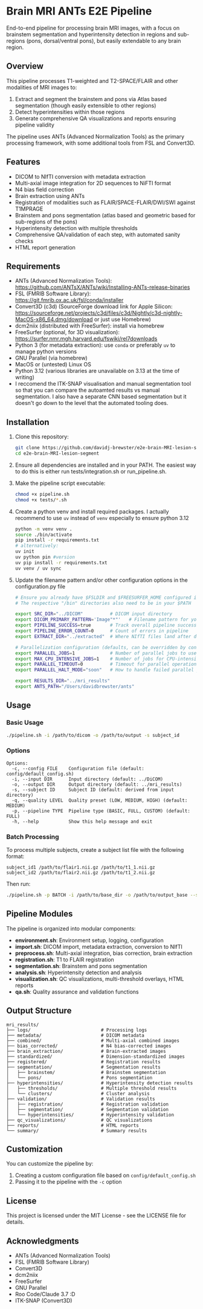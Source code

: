 # Brain MRI ANTs E2E Pipeline

End-to-end pipeline for processing brain MRI images, with a focus on brainstem segmentation and hyperintensity detection in regions and sub-regions (pons, dorsal/ventral pons), but easily extendable to any brain region.

## Overview

This pipeline processes T1-weighted and T2-SPACE/FLAIR and other modalities of MRI images to:

1. Extract and segment the brainstem and pons via Atlas based segmentation (though easily extensible to other regions)
2. Detect hyperintensities within those regions
3. Generate comprehensive QA visualizations and reports ensuring pipeline validity

The pipeline uses ANTs (Advanced Normalization Tools) as the primary processing framework, with some additional tools from FSL and Convert3D.

## Features

- DICOM to NIfTI conversion with metadata extraction
- Multi-axial image integration for 2D sequences to NiFTI format
- N4 bias field correction
- Brain extraction using ANTs
- Registration of modalities such as FLAIR/SPACE-FLAIR/DWI/SWI against T1MPRAGE
- Brainstem and pons segmentation (atlas based and geometric based for sub-regions of the pons)
- Hyperintensity detection with multiple thresholds
- Comprehensive QA/validation of each step, with automated sanity checks
- HTML report generation

## Requirements

- ANTs (Advanced Normalization Tools): https://github.com/ANTsX/ANTs/wiki/Installing-ANTs-release-binaries
- FSL (FMRIB Software Library): https://git.fmrib.ox.ac.uk/fsl/conda/installer
- Convert3D (c3d) (SourceForge download link for Apple Silicon: https://sourceforge.net/projects/c3d/files/c3d/Nightly/c3d-nightly-MacOS-x86_64.dmg/download or just use Homebrew)
- dcm2niix (distributed with FreeSurfer): install via homebrew
- FreeSurfer (optional, for 3D visualization): https://surfer.nmr.mgh.harvard.edu/fswiki/rel7downloads
- Python 3 (for metadata extraction): use `conda` or preferably `uv` to manage python versions
- GNU Parallel (via homebrew)
- MacOS or (untested) Linux OS
- Python 3.12 (various libraries are unavailable on 3.13 at the time of writing)
- I reccomend the ITK-SNAP visualisation and manual segmentation tool so that you can compare the autoamted results vs manual segmentation. I also have a separate CNN based segmentation but it doesn't go down to the level that the automated tooling does.

## Installation

1. Clone this repository:
   ```bash
   git clone https://github.com/davidj-brewster/e2e-brain-MRI-lesion-segment.git
   cd e2e-brain-MRI-lesion-segment
   ```

2. Ensure all dependencies are installed and in your PATH. The easiest way to do this is either run tests/integration.sh or run_pipeline.sh.

3. Make the pipeline script executable:
   ```bash
   chmod +x pipeline.sh
   chmod +x tests/*.sh
   ```

4. Create a python venv and install required packages. I actually recommend to use `uv` instead of `venv` especially to ensure python 3.12
   ```bash
   python -m venv venv .
   source ./bin/activate
   pip install -r requirements.txt
   # alternatively:
   uv init
   uv python pin #version
   uv pip install -r requirements.txt
   uv venv / uv sync
   ```

5. Update the filename pattern and/or other configuration options in the configuration.py file

   ```bash
   # Ensure you already have $FSLDIR and $FREESURFER_HOME configured in your .profile, .bashrc, .zshrc or whatever your shell might be.$
   # The respective "/bin" directories also need to be in your $PATH
   
   export SRC_DIR="../DICOM"          # DICOM input directory
   export DICOM_PRIMARY_PATTERN='Image"*"'   # Filename pattern for your DICOM files, might be .dcm on some scanners, Image- for Siemens
   export PIPELINE_SUCCESS=true       # Track overall pipeline success
   export PIPELINE_ERROR_COUNT=0      # Count of errors in pipeline
   export EXTRACT_DIR="../extracted"  # Where NIfTI files land after dcm2niix

   # Parallelization configuration (defaults, can be overridden by config file)
   export PARALLEL_JOBS=1             # Number of parallel jobs to use
   export MAX_CPU_INTENSIVE_JOBS=1    # Number of jobs for CPU-intensive operations
   export PARALLEL_TIMEOUT=0          # Timeout for parallel operations (0 = no timeout)
   export PARALLEL_HALT_MODE="soon"   # How to handle failed parallel jobs

   export RESULTS_DIR="../mri_results"
   export ANTS_PATH="/Users/davidbrewster/ants"
   ```

## Usage

### Basic Usage

```bash
./pipeline.sh -i /path/to/dicom -o /path/to/output -s subject_id
```

### Options

```
Options:
  -c, --config FILE    Configuration file (default: config/default_config.sh)
  -i, --input DIR      Input directory (default: ../DiCOM)
  -o, --output DIR     Output directory (default: ../mri_results)
  -s, --subject ID     Subject ID (default: derived from input directory)
  -q, --quality LEVEL  Quality preset (LOW, MEDIUM, HIGH) (default: MEDIUM)
  -p, --pipeline TYPE  Pipeline type (BASIC, FULL, CUSTOM) (default: FULL)
  -h, --help           Show this help message and exit
```

### Batch Processing

To process multiple subjects, create a subject list file with the following format:
```
subject_id1 /path/to/flair1.nii.gz /path/to/t1_1.nii.gz
subject_id2 /path/to/flair2.nii.gz /path/to/t1_2.nii.gz
```

Then run:
```bash
./pipeline.sh -p BATCH -i /path/to/base_dir -o /path/to/output_base --subject-list /path/to/subject_list.txt
```

## Pipeline Modules

The pipeline is organized into modular components:

- **environment.sh**: Environment setup, logging, configuration
- **import.sh**: DICOM import, metadata extraction, conversion to NIfTI
- **preprocess.sh**: Multi-axial integration, bias correction, brain extraction
- **registration.sh**: T1 to FLAIR registration
- **segmentation.sh**: Brainstem and pons segmentation
- **analysis.sh**: Hyperintensity detection and analysis
- **visualization.sh**: QC visualizations, multi-threshold overlays, HTML reports
- **qa.sh**: Quality assurance and validation functions

## Output Structure

```
mri_results/
├── logs/                          # Processing logs
├── metadata/                      # DICOM metadata
├── combined/                      # Multi-axial combined images
├── bias_corrected/                # N4 bias-corrected images
├── brain_extraction/              # Brain-extracted images
├── standardized/                  # Dimension-standardized images
├── registered/                    # Registration results
├── segmentation/                  # Segmentation results
│   ├── brainstem/                 # Brainstem segmentation
│   └── pons/                      # Pons segmentation
├── hyperintensities/              # Hyperintensity detection results
│   ├── thresholds/                # Multiple threshold results
│   └── clusters/                  # Cluster analysis
├── validation/                    # Validation results
│   ├── registration/              # Registration validation
│   ├── segmentation/              # Segmentation validation
│   └── hyperintensities/          # Hyperintensity validation
├── qc_visualizations/             # QC visualizations
├── reports/                       # HTML reports
└── summary/                       # Summary results
```

## Customization

You can customize the pipeline by:

1. Creating a custom configuration file based on `config/default_config.sh`
2. Passing it to the pipeline with the `-c` option

## License

This project is licensed under the MIT License - see the LICENSE file for details.

## Acknowledgments

- ANTs (Advanced Normalization Tools)
- FSL (FMRIB Software Library)
- Convert3D
- dcm2niix
- FreeSurfer
- GNU Parallel
- Roo Code/Claude 3.7 :D 
- ITK-SNAP (Convert3D)
